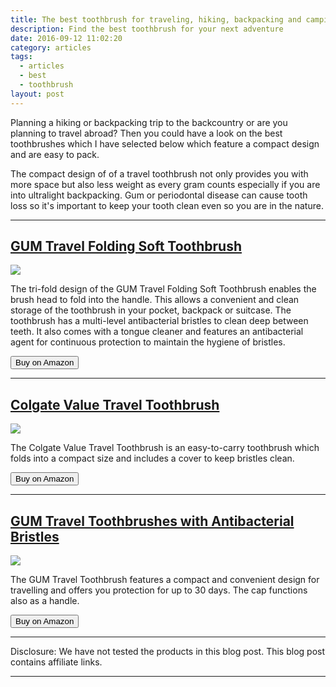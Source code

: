 ```yaml
---
title: The best toothbrush for traveling, hiking, backpacking and camping
description: Find the best toothbrush for your next adventure
date: 2016-09-12 11:02:20
category: articles
tags:
  - articles
  - best
  - toothbrush
layout: post
---
```


Planning a hiking or backpacking trip to the backcountry or are you planning to travel abroad? Then you could have a look on the best toothbrushes which I have selected below which feature a compact design and are easy to pack.

The compact design of of a travel toothbrush not only provides you with more space but also less weight as every gram counts especially if you are into ultralight backpacking. Gum or periodontal disease can cause tooth loss so it's important to keep your tooth clean even so you are in the nature.

<!--more-->

<hr>

<h2><a href="http://amzn.to/2gbHMYG" rel="nofollow">GUM Travel Folding Soft Toothbrush</a></h2>

<a target="_blank"  href="https://www.amazon.com/gp/product/B00LV0JR2A/ref=as_li_tl?ie=UTF8&camp=1789&creative=9325&creativeASIN=B00LV0JR2A&linkCode=as2&tag=hikeve-20&linkId=25915233f3b700ea20fd19f4dfa083d9"><img border="0" src="//ws-na.amazon-adsystem.com/widgets/q?_encoding=UTF8&MarketPlace=US&ASIN=B00LV0JR2A&ServiceVersion=20070822&ID=AsinImage&WS=1&Format=_SL250_&tag=hikeve-20" ></a><img src="//ir-na.amazon-adsystem.com/e/ir?t=hikeve-20&l=am2&o=1&a=B00LV0JR2A" width="1" height="1" border="0" alt="GUM Travel Folding Soft Toothbrush" style="border:none !important; margin:0px !important;" />

The tri-fold design of the GUM Travel Folding Soft Toothbrush enables the brush head to fold into the handle. This allows a convenient and clean storage of the toothbrush in your pocket, backpack or suitcase. The toothbrush has a multi-level antibacterial bristles to clean deep between teeth. It also comes with a tongue cleaner and features an antibacterial agent for continuous protection to maintain the hygiene of bristles.

<a href="http://amzn.to/2gbHMYG" rel="nofollow" target="_blank"><button type="button" class="btn btn-danger">Buy on Amazon</button></a>

---  

<h2><a href="http://amzn.to/2fNchYf" rel="nofollow">Colgate Value Travel Toothbrush</a></h2>

<a target="_blank"  href="https://www.amazon.com/gp/product/B003A4HSIA/ref=as_li_tl?ie=UTF8&camp=1789&creative=9325&creativeASIN=B003A4HSIA&linkCode=as2&tag=hikeve-20&linkId=fd865632e06f19c93deccadb4add396a"><img border="0" src="//ws-na.amazon-adsystem.com/widgets/q?_encoding=UTF8&MarketPlace=US&ASIN=B003A4HSIA&ServiceVersion=20070822&ID=AsinImage&WS=1&Format=_SL250_&tag=hikeve-20" ></a><img src="//ir-na.amazon-adsystem.com/e/ir?t=hikeve-20&l=am2&o=1&a=B003A4HSIA" width="1" height="1" border="0" alt="Colgate Value Travel Toothbrush" style="border:none !important; margin:0px !important;" />

The Colgate Value Travel Toothbrush is an easy-to-carry toothbrush which folds into a compact size and includes a cover to keep bristles clean.

<a href="http://amzn.to/2fNchYf" target="_blank" rel="nofollow"><button type="button" class="btn btn-danger">Buy on Amazon</button></a>   

---

<h2><a href="http://amzn.to/2gxh2tU" rel="nofollow">GUM Travel Toothbrushes with Antibacterial Bristles</a></h2>

<a target="_blank"  href="https://www.amazon.com/gp/product/B019QO0W4E/ref=as_li_tl?ie=UTF8&camp=1789&creative=9325&creativeASIN=B019QO0W4E&linkCode=as2&tag=hikeve-20&linkId=df48737095660d188c477afb11f47f72"><img border="0" src="//ws-na.amazon-adsystem.com/widgets/q?_encoding=UTF8&MarketPlace=US&ASIN=B019QO0W4E&ServiceVersion=20070822&ID=AsinImage&WS=1&Format=_SL250_&tag=hikeve-20" ></a><img src="//ir-na.amazon-adsystem.com/e/ir?t=hikeve-20&l=am2&o=1&a=B019QO0W4E" width="1" height="1" border="0" alt="GUM Travel Toothbrushes with Antibacterial Bristles" style="border:none !important; margin:0px !important;" />

The GUM Travel Toothbrush features a compact and convenient design for travelling and offers you protection for up to 30 days. The cap functions also as a handle.

<a href="http://amzn.to/2gxh2tU" target="_blank" rel="nofollow"><button type="button" class="btn btn-danger">Buy on Amazon</button></a>

---

Disclosure: We have not tested the products in this blog post. This blog post contains affiliate links.

---
